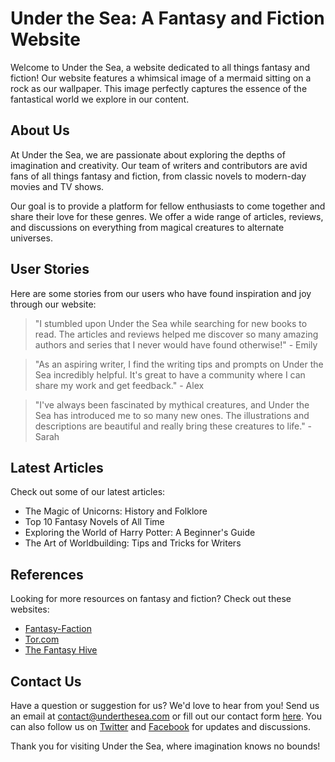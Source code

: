 <!--
Write me content for website with wallpaper which alt text is:

"A whimsical image of a mermaid sitting on a rock for a fantasy or fiction website"

The name/title of the page should not be 1:1 copy of the alt text but rather a real content of the website which is using this wallpaper.

- Use markdown format 
- Start with the heading
- The content should look like a real website 
- Include real sections like references, contact, user stories, etc. use things relevant to the page purpose.
- Feel free to use structure like headings, bullets, numbering, blockquotes, paragraphs, horizontal lines, etc.
- You can use formatting like bold or _italic_
- You can include UTF-8 emojis
- Links should be only #hash anchors (and you can refer to the document itself)
- Do not include images
-->

<!--font:"Playfair Display"-->

# Under the Sea: A Fantasy and Fiction Website

Welcome to Under the Sea, a website dedicated to all things fantasy and fiction! Our website features a whimsical image of a mermaid sitting on a rock as our wallpaper. This image perfectly captures the essence of the fantastical world we explore in our content.

## About Us

At Under the Sea, we are passionate about exploring the depths of imagination and creativity. Our team of writers and contributors are avid fans of all things fantasy and fiction, from classic novels to modern-day movies and TV shows.

Our goal is to provide a platform for fellow enthusiasts to come together and share their love for these genres. We offer a wide range of articles, reviews, and discussions on everything from magical creatures to alternate universes.

## User Stories

Here are some stories from our users who have found inspiration and joy through our website:

> "I stumbled upon Under the Sea while searching for new books to read. The articles and reviews helped me discover so many amazing authors and series that I never would have found otherwise!" - Emily

> "As an aspiring writer, I find the writing tips and prompts on Under the Sea incredibly helpful. It's great to have a community where I can share my work and get feedback." - Alex

> "I've always been fascinated by mythical creatures, and Under the Sea has introduced me to so many new ones. The illustrations and descriptions are beautiful and really bring these creatures to life." - Sarah

## Latest Articles

Check out some of our latest articles:

- The Magic of Unicorns: History and Folklore
- Top 10 Fantasy Novels of All Time
- Exploring the World of Harry Potter: A Beginner's Guide
- The Art of Worldbuilding: Tips and Tricks for Writers

## References

Looking for more resources on fantasy and fiction? Check out these websites:

- [Fantasy-Faction](#)
- [Tor.com](#)
- [The Fantasy Hive](#)

## Contact Us

Have a question or suggestion for us? We'd love to hear from you! Send us an email at [contact@underthesea.com](mailto:contact@underthesea.com) or fill out our contact form [here](#). You can also follow us on [Twitter](#) and [Facebook](#) for updates and discussions. 

Thank you for visiting Under the Sea, where imagination knows no bounds!
